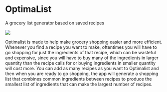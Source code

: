 # OptimaList

A grocery list generator based on saved recipes

![](https://s3.amazonaws.com/ColbyDeHart/Optimalist.gif)

Optimalist is made to help make grocery shopping easier and more efficient. 
Whenever you find a recipe you want to make, oftentimes you will have to go shopping 
for just the ingredients of that recipe, which can be wasteful and expensive, since you 
will have to buy many of the ingredients in larger quantity than the recipe calls for or 
buying ingredients in smaller quantity will cost more. You can add as many recipes as 
you want to Optimalist and then when you are ready to go shopping, the app will 
generate a shopping list that combines common ingredients between recipes to 
produce the smallest list of ingredients that can make the largest number of recipes.
